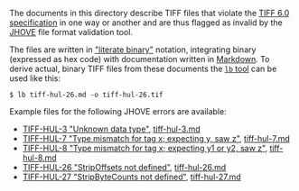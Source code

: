 The documents in this directory describe TIFF files that violate the [TIFF 6.0
specification][TIFF] in one way or another and are thus flagged as invalid by
the [JHOVE][JHOVE] file format validation tool.

The files are written in ["literate binary"][lb] notation, integrating binary
(expressed as hex code) with documentation written in [Markdown][Markdown]. To
derive actual, binary TIFF files from these documents the [`lb` tool][lb] can be
used like this:

~~~console
$ lb tiff-hul-26.md -o tiff-hul-26.tif
~~~

Example files for the following JHOVE errors are available:

- [TIFF-HUL-3 "Unknown data type"][TIFF-HUL-3], [tiff-hul-3.md](tiff-hul-3.md)
- [TIFF-HUL-7 "Type mismatch for tag x; expecting y, saw z"][TIFF-HUL-7],
  [tiff-hul-7.md](tiff-hul-7.md)
- [TIFF-HUL-8 "Type mismatch for tag x; expecting y1 or y2, saw z"][TIFF-HUL-8],
  [tiff-hul-8.md](tiff-hul-8.md)
- [TIFF-HUL-26 "StripOffsets not defined"][TIFF-HUL-26],
  [tiff-hul-26.md](tiff-hul-26.md)
- [TIFF-HUL-27 "StripByteCounts not defined"][TIFF-HUL-27],
  [tiff-hul-27.md](tiff-hul-27.md)

[TIFF]: https://archive.org/details/TIFF6
[JHOVE]: https://jhove.openpreservation.org/
[lb]: https://github.com/marhop/literate-binary
[Markdown]: https://commonmark.org/

[TIFF-HUL-3]: https://github.com/openpreserve/jhove/wiki/TIFF-hul-Messages#tiff-hul-3
[TIFF-HUL-7]: https://github.com/openpreserve/jhove/wiki/TIFF-hul-Messages#tiff-hul-7
[TIFF-HUL-8]: https://github.com/openpreserve/jhove/wiki/TIFF-hul-Messages#tiff-hul-8
[TIFF-HUL-26]: https://github.com/openpreserve/jhove/wiki/TIFF-hul-Messages#tiff-hul-26
[TIFF-HUL-27]: https://github.com/openpreserve/jhove/wiki/TIFF-hul-Messages#tiff-hul-27
